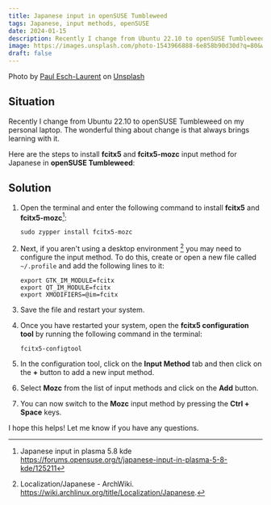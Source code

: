 ```yaml
---
title: Japanese input in openSUSE Tumbleweed
tags: Japanese, input methods, openSUSE
date: 2024-01-15
description: Recently I change from Ubuntu 22.10 to openSUSE Tumbleweed on my personal laptop. Here are the steps to install fcitx5 and fcitx5-mozc input method for Japanese
image: https://images.unsplash.com/photo-1543966888-6e858b90d30d?q=80&w=2023&auto=format&fit=crop&ixlib=rb-4.0.3&ixid=M3wxMjA3fDB8MHxwaG90by1wYWdlfHx8fGVufDB8fHx8fA==
draft: false
---
```


Photo by <a href="https://unsplash.com/@pinjasaur?utm_content=creditCopyText&utm_medium=referral&utm_source=unsplash">Paul Esch-Laurent</a> on <a href="https://unsplash.com/photos/orange-and-pink-computer-keyboard-zZlEcBxJ_Sw?utm_content=creditCopyText&utm_medium=referral&utm_source=unsplash">Unsplash</a>


## Situation

Recently I change from Ubuntu 22.10 to openSUSE Tumbleweed on my personal laptop. The wonderful thing about change is that always brings learning with it.

Here are the steps to install **fcitx5** and **fcitx5-mozc** input method for Japanese in **openSUSE Tumbleweed**:

## Solution

1. Open the terminal and enter the following command to install **fcitx5** and **fcitx5-mozc**[^1]:

   ```shell
   sudo zypper install fcitx5-mozc
   ```

2. Next, if you aren't using a desktop environment [^2] you may need to configure the input method. To do this, create or open a new file called `~/.profile` and add the following lines to it:

   ```shell
   export GTK_IM_MODULE=fcitx
   export QT_IM_MODULE=fcitx
   export XMODIFIERS=@im=fcitx
   ```

3. Save the file and restart your system.

4. Once you have restarted your system, open the **fcitx5 configuration tool** by running the following command in the terminal:

   ```shell
   fcitx5-configtool
   ```

5. In the configuration tool, click on the **Input Method** tab and then click on the **+** button to add a new input method.

6. Select **Mozc** from the list of input methods and click on the **Add** button.

7. You can now switch to the **Mozc** input method by pressing the **Ctrl + Space** keys.

I hope this helps! Let me know if you have any questions.

[^1]: Japanese input in plasma 5.8 kde <https://forums.opensuse.org/t/japanese-input-in-plasma-5-8-kde/125211>
[^2]: Localization/Japanese - ArchWiki. <https://wiki.archlinux.org/title/Localization/Japanese>.
